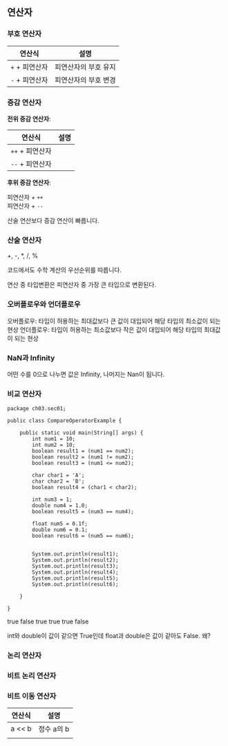 ## 연산자
### 부호 연산자

|연산식|설명|
|---|---|
|`+` + 피연산자|피연산자의 부호 유지|  
|`-` + 피연산자|피연산자의 부호 변경|

### 증감 연산자
**전위 증감 연산자**:

|연산식|설명|
|---|---|
|`++` + 피연산자||  
|`--` + 피연산자||

**후위 증감 연산자**:

피연산자 + `++`   
피연산자 + `--`

산술 연산보다 증감 연산이 빠릅니다.

### 산술 연산자

+, -, *, /, %

코드에서도 수학 계산의 우선순위를 따릅니다.

연산 중 타입변환은 피연산자 중 가장 큰 타입으로 변환된다.

### 오버플로우와 언더플로우

오버플로우: 타입이 허용하는 최대값보다 큰 값이 대입되어 해당 타입의 최소값이 되는 현상
언더플로우: 타입이 허용하는 최소값보다 작은 값이 대입되어 해당 타입의 최대값이 되는 현상

### NaN과 Infinity

어떤 수를 0으로 나누면 값은 Infinity, 나머지는 Nan이 됩니다.

### 비교 연산자

```
package ch03.sec01;

public class CompareOperatorExample {

	public static void main(String[] args) {
		int num1 = 10;
		int num2 = 10;
		boolean result1 = (num1 == num2);
		boolean result2 = (num1 != num2);
		boolean result3 = (num1 <= num2);
		
		char char1 = 'A';
		char char2 = 'B';
		boolean result4 = (char1 < char2);
		
		int num3 = 1;
		double num4 = 1.0;
		boolean result5 = (num3 == num4);
		
		float num5 = 0.1f;
		double num6 = 0.1;
		boolean result6 = (num5 == num6);
		
		
		System.out.println(result1);
		System.out.println(result2);
		System.out.println(result3);
		System.out.println(result4);
		System.out.println(result5);
		System.out.println(result6);
		
	}

}

```
true
false
true
true
true
false

int와 double이 값이 같으면 True인데
float과 double은 값이 같아도 False.
왜?

### 논리 연산자

### 비트 논리 연산자

### 비트 이동 연산자

|연산식|설명|
|---|---|
|a << b|정수 a의 b|
|||
